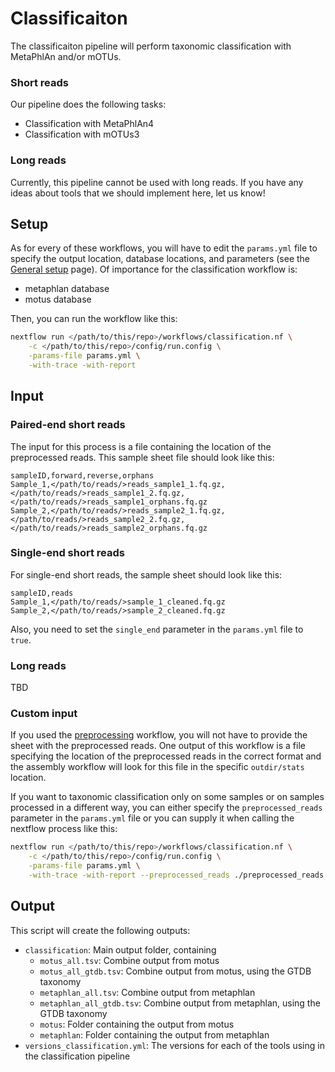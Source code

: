 # Classificaiton

The classificaiton pipeline will perform taxonomic classification
with MetaPhlAn and/or mOTUs.

### Short reads

Our pipeline does the following tasks:

- Classification with MetaPhlAn4
- Classification with mOTUs3

###  Long reads

Currently, this pipeline cannot be used with long reads. If you have
any ideas about tools that we should implement here, let us know!

## Setup

As for every of these workflows, you will have to edit the `params.yml` file
to specify the output location, database locations, and parameters (see the
[General setup](./setup.md) page). Of importance for the 
classification workflow is:

- metaphlan database
- motus database


Then, you can run the workflow like this:
```bash
nextflow run </path/to/this/repo>/workflows/classification.nf \
	-c </path/to/this/repo>/config/run.config \
	-params-file params.yml \
	-with-trace -with-report
```

## Input

### Paired-end short reads

The input for this process is a file containing the location of the 
preprocessed reads. This sample sheet file should look like this:  

```
sampleID,forward,reverse,orphans
Sample_1,</path/to/reads/>reads_sample1_1.fq.gz,</path/to/reads/>reads_sample1_2.fq.gz,</path/to/reads/>reads_sample1_orphans.fq.gz
Sample_2,</path/to/reads/>reads_sample2_1.fq.gz,</path/to/reads/>reads_sample2_2.fq.gz,</path/to/reads/>reads_sample2_orphans.fq.gz
```

### Single-end short reads 

For single-end short reads, the sample sheet should look like this:

```
sampleID,reads
Sample_1,</path/to/reads/>sample_1_cleaned.fq.gz
Sample_2,</path/to/reads/>sample_2_cleaned.fq.gz
```

Also, you need to set the `single_end` parameter in the `params.yml`
file to `true`.

### Long reads

TBD

### Custom input

If you used the [preprocessing]('./preprocessing.md') workflow, you will not 
have to provide the sheet with the preprocessed reads. One output of this 
workflow is a file specifying the location of the preprocessed reads in the
correct format and the assembly workflow will look for this file in the
specific `outdir/stats` location.

If you want to taxonomic classification only on some samples or on samples 
processed in a different way, you can either specify the `preprocessed_reads` 
parameter in the `params.yml` file or you can supply it when calling the 
nextflow process like this:  
```bash
nextflow run </path/to/this/repo>/workflows/classification.nf \
	-c </path/to/this/repo>/config/run.config \
	-params-file params.yml \
	-with-trace -with-report --preprocessed_reads ./preprocessed_reads.csv
```

## Output

This script will create the following outputs:

- `classification`: Main output folder, containing
	- `motus_all.tsv`: Combine output from motus
	- `motus_all_gtdb.tsv`: Combine output from motus, using the GTDB taxonomy
	- `metaphlan_all.tsv`: Combine output from metaphlan
	- `metaphlan_all_gtdb.tsv`: Combine output from metaphlan, using the GTDB taxonomy
	- `motus`: Folder containing the output from motus
	- `metaphlan`: Folder containing the output from metaphlan
- `versions_classification.yml`: The versions for each of the tools using in the
classification pipeline
